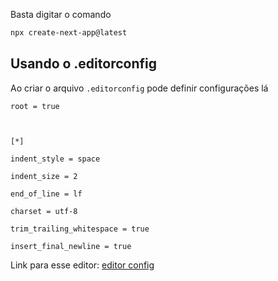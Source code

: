Basta digitar o comando 
```bash
npx create-next-app@latest
```

## Usando o .editorconfig
Ao criar o arquivo `.editorconfig` pode definir configurações lá
```.
root = true

  

[*]

indent_style = space

indent_size = 2

end_of_line = lf

charset = utf-8

trim_trailing_whitespace = true

insert_final_newline = true
```

Link para esse editor: [editor config](https://editorconfig.org)

